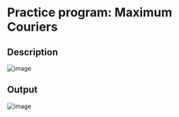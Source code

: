 # Practice program: Maximum Couriers

## Description

![image](https://github.com/Tan12d/PWC_RDBMS_using_Oracle/assets/100254217/f4379c6b-d241-420d-907c-7d16c058c955)

## Output

![image](https://github.com/Tan12d/PWC_RDBMS_using_Oracle/assets/100254217/e096caf8-60d9-4e08-8d7b-abe4e8ce91ba)

